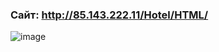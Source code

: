 ### Сайт: http://85.143.222.11/Hotel/HTML/
![image](https://user-images.githubusercontent.com/91527667/199683368-f4fb95c5-cfc2-48a3-80bf-7b1a62d2e4bf.png)
